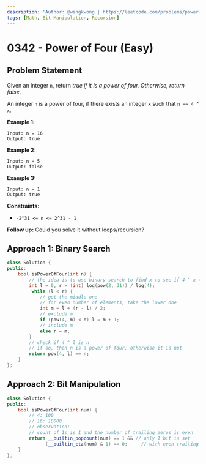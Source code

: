 ```yaml
---
description: 'Author: @wingkwong | https://leetcode.com/problems/power-of-four/'
tags: [Math, Bit Manipulation, Recursion]
---
```


# 0342 - Power of Four (Easy) 

## Problem Statement

Given an integer `n`, return *true if it is a power of four. Otherwise, return false*.

An integer `n` is a power of four, if there exists an integer `x` such that `n == 4 ^ x`.

**Example 1:**

```
Input: n = 16
Output: true
```

**Example 2:**

```
Input: n = 5
Output: false
```

**Example 3:**

```
Input: n = 1
Output: true
```

**Constraints:**

- `-2^31 <= n <= 2^31 - 1`

**Follow up:** Could you solve it without loops/recursion?

## Approach 1: Binary Search

<SolutionAuthor name="@wingkwong"/>

```cpp
class Solution {
public:
    bool isPowerOfFour(int n) {
	    // the idea is to use binary search to find x to see if 4 ^ x = n is true or false
        int l = 0, r = (int) log(pow(2, 31)) / log(4);
         while (l < r) {
            // get the middle one
            // for even number of elements, take the lower one
            int m = l + (r - l) / 2;
            // exclude m
            if (pow(4, m) < n) l = m + 1;
            // include m
            else r = m;
        }
		// check if 4 ^ l is n
        // if so, then n is a power of four, otherwise it is not
        return pow(4, l) == n;
    }
};
```

## Approach 2: Bit Manipulation

<SolutionAuthor name="@wingkwong"/>

```cpp
class Solution {
public:
    bool isPowerOfFour(int num) {
        // 4: 100
        // 16: 10000
        // observation: 
        // count of 1s is 1 and the number of trailing zeros is even
        return __builtin_popcount(num) == 1 && // only 1 bit is set
              (__builtin_ctz(num) & 1) == 0;     // with even trailing zeros 
    }
};
```